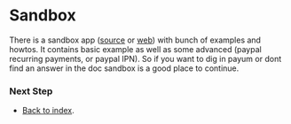 Sandbox
=======

There is a sandbox app ([source](https://github.com/Payum/PayumBundleSandbox) or [web](http://sandbox.payum.forma-dev.com/)) with bunch of examples and howtos.
It contains basic example as well as some advanced (paypal recurring payments, or paypal IPN).
So if you want to dig in payum or dont find an answer in the doc  sandbox is a good place to continue.

### Next Step

* [Back to index](index.md).